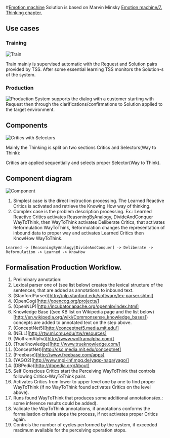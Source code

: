 #[Emotion machine](http://en.wikipedia.org/wiki/Emotion_machine)
Solution is based on Marvin Minsky [Emotion machine/7. Thinking chapter.](http://web.media.mit.edu/~minsky/E7/eb7.html)

## Use cases

### Training

![Train](https://github.com/menta/menta-0.3/raw/master/doc/informal/uml/images/UseCaseTrain.png)

Train mainly is supervised automatic with the Request and Solution pairs provided by TSS. After some essential learning
TSS monitors the Solution-s of the system.

### Production
![Production](https://github.com/menta/menta-0.3/raw/master/doc/informal/uml/images/UseCaseProduction.png)
System supports the dialog with a customer starting with Request then through the clarifications/confirmations to Solution
applied to the target environment.

## Components

![Critics with Selectors](http://web.media.mit.edu/~minsky/E7/eb7_files/image003.png)

Mainly the Thinking is split on two sections Critics and Selectors(Way to Think):

Critics are applied sequentially and selects proper Selector(Way to Think).

## Component diagram

![Component](https://github.com/menta/menta-0.3/raw/master/doc/informal/uml/images/Component.png)

 1. Simplest case is the direct instruction processing.
The Learned Reactive Critics is activated and retrieve the Knowing How way of thinking.
 1. Complex case is the problem description processing.
Ex.: Learned Reactive Critics activates ReasoningByAnalogy, DivideAndConquer WayToThink, then WayToThink activates Deliberate Critics,
that activates Reformulation WayToThink, Reformulation changes the representation of inbound data to proper way and activates Learned Critics then KnowHow WayToThink.

`Learned -> [ReasoningByAnalogy|DivideAndConquer] -> Deliberate -> Reformulation -> Learned -> KnowHow`

## Formalisation Production Workflow.

 1. Preliminary annotation:
  2. Lexical parser one of (see list below) creates the lexical structure of the sentences, that are added as annotations to inbound text.
   3. (StanfordParser)[http://nlp.stanford.edu/software/lex-parser.shtml]
   3. (OpenCog)[http://opencog.org/projects/]
   3. (OpenNLP)[http://incubator.apache.org/opennlp/index.html]
  2. Knowledge Base ((see KB list on Wikipedia page and the list below)[http://en.wikipedia.org/wiki/Commonsense_knowledge_bases])
  concepts are added to annotated text on the step above.
   3. (ConceptNet5)[http://conceptnet5.media.mit.edu/]
   3. (NELL)[http://rtw.ml.cmu.edu/rtw/resources]
   3. (WolframAlpha)[http://www.wolframalpha.com/]
   3. (TrueKnowledge)[http://www.trueknowledge.com/]
   3. (ConceptNet)[http://csc.media.mit.edu/conceptnet]
   3. (Freebase)[http://www.freebase.com/apps]
   3. (YAGO2)[http://www.mpi-inf.mpg.de/yago-naga/yago/]
   3. (DBPedia)[http://dbpedia.org/About]
 1. Self Conscious Critics start the Perceiving WayToThink that controls following Critics-WayToThink pairs
  2. Activates Critics from lower to upper level one by one to find proper WayToThink (if no WayToThink found activates Critics on the level above).
  2. Runs found WayToThink that produces some additional annotations(ex.: some inference results could be added).
  2. Validate the WayToThink annotations, if annotations conforms the formalisation criteria stops the process, if not activates proper Critics again.
  2. Controls the number of cycles performed by the system, if exceeded maximum available for the perceiving operation stops.
